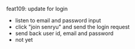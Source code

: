 feat109: update for login
  - listen to email and password input
  - click "join senryu" and send the login request
  - send back user id, email and password
  - not yet